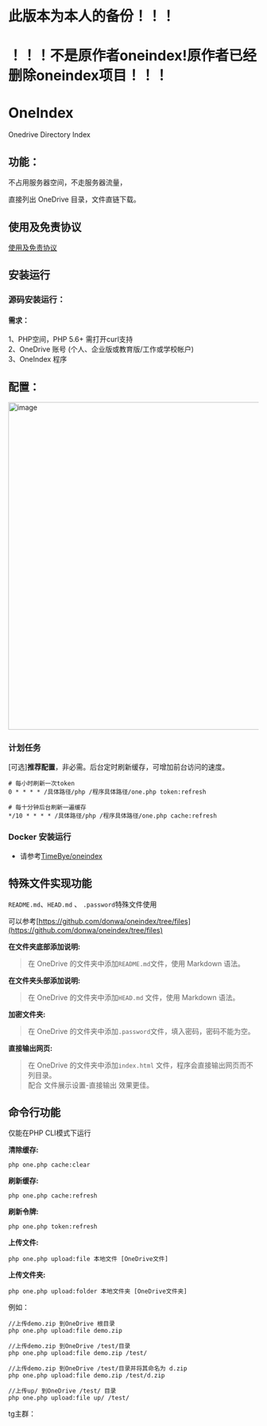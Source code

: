 # 此版本为本人的备份！！！
# ！！！不是原作者oneindex!原作者已经删除oneindex项目！！！
# OneIndex
Onedrive Directory Index

## 功能：
不占用服务器空间，不走服务器流量，  

直接列出 OneDrive 目录，文件直链下载。  

## 使用及免责协议
[使用及免责协议](./使用及免责协议.md)

## 安装运行

### 源码安装运行：

#### 需求：
1、PHP空间，PHP 5.6+ 需打开curl支持  
2、OneDrive 账号 (个人、企业版或教育版/工作或学校帐户)  
3、OneIndex 程序 

## 配置：
<img width="658" alt="image" src="https://raw.githubusercontent.com/donwa/oneindex/files/images/install.gif">  

### 计划任务  
[可选]**推荐配置**，非必需。后台定时刷新缓存，可增加前台访问的速度。  
```
# 每小时刷新一次token
0 * * * * /具体路径/php /程序具体路径/one.php token:refresh

# 每十分钟后台刷新一遍缓存
*/10 * * * * /具体路径/php /程序具体路径/one.php cache:refresh
```

### Docker 安装运行

- 请参考[TimeBye/oneindex](https://github.com/TimeBye/oneindex)

## 特殊文件实现功能  
` README.md `、`HEAD.md` 、 `.password`特殊文件使用  

可以参考[https://github.com/donwa/oneindex/tree/files](https://github.com/donwa/oneindex/tree/files)  

**在文件夹底部添加说明:**  
>在 OneDrive 的文件夹中添加` README.md `文件，使用 Markdown 语法。  

**在文件夹头部添加说明:**  
>在 OneDrive 的文件夹中添加`HEAD.md` 文件，使用 Markdown 语法。  

**加密文件夹:**  
>在 OneDrive 的文件夹中添加`.password`文件，填入密码，密码不能为空。  

**直接输出网页:**  
>在 OneDrive 的文件夹中添加`index.html` 文件，程序会直接输出网页而不列目录。  
>配合 文件展示设置-直接输出 效果更佳。  

## 命令行功能  
仅能在PHP CLI模式下运行  

**清除缓存:**  
```
php one.php cache:clear
```
**刷新缓存:**  
```
php one.php cache:refresh
```
**刷新令牌:**  
```
php one.php token:refresh
```
**上传文件:**  
```
php one.php upload:file 本地文件 [OneDrive文件]
```


**上传文件夹:**  
```
php one.php upload:folder 本地文件夹 [OneDrive文件夹]
```

例如：  
```
//上传demo.zip 到OneDrive 根目录  
php one.php upload:file demo.zip  

//上传demo.zip 到OneDrive /test/目录  
php one.php upload:file demo.zip /test/  

//上传demo.zip 到OneDrive /test/目录并将其命名为 d.zip  
php one.php upload:file demo.zip /test/d.zip  

//上传up/ 到OneDrive /test/ 目录  
php one.php upload:file up/ /test/
```
tg主群：
